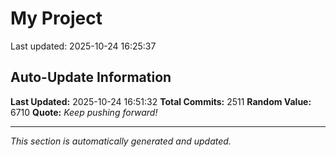 # My Project


Last updated: 2025-10-24 16:25:37






















































































































































































































































































































































































































































































































































































































































































































































































































































































































































































































































































































































































































































































































































































































































































































































































































































































































































































































































































































































































































































































































































































































































































































































































































































































































































































































































































































































































































































































































































































































## Auto-Update Information

**Last Updated:** 2025-10-24 16:51:32
**Total Commits:** 2511
**Random Value:** 6710
**Quote:** _Keep pushing forward!_

---
_This section is automatically generated and updated._